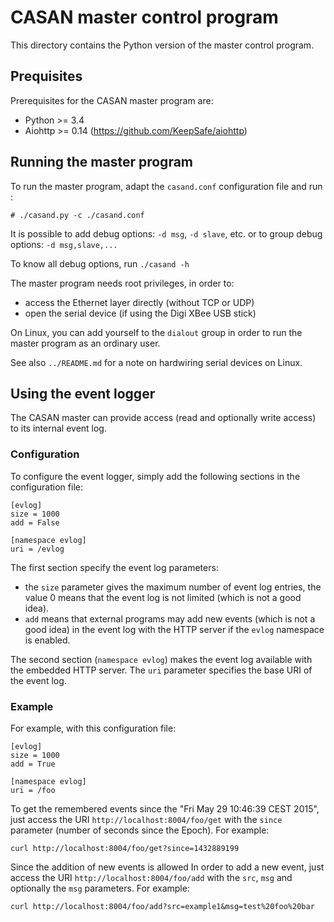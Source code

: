 CASAN master control program
============================

This directory contains the Python version of the master control program.


Prequisites
-----------

Prerequisites for the CASAN master program are:

* Python >= 3.4
* Aiohttp >= 0.14 (<https://github.com/KeepSafe/aiohttp>)


Running the master program
--------------------------

To run the master program, adapt the `casand.conf` configuration file
and run :

    # ./casand.py -c ./casand.conf

It is possible to add debug options: `-d msg`, `-d slave`, etc.
or to group debug options: `-d msg,slave,...`

To know all debug options, run `./casand -h`

The master program needs root privileges, in order to:

* access the Ethernet layer directly (without TCP or UDP)
* open the serial device (if using the Digi XBee USB stick)

On Linux, you can add yourself to the `dialout` group in order to run
the master program as an ordinary user.

See also `../README.md` for a note on hardwiring serial devices on Linux.


Using the event logger
----------------------

The CASAN master can provide access (read and optionally write access)
to its internal event log.

### Configuration

To configure the event logger, simply add the following sections in the
configuration file:

    [evlog]
    size = 1000
    add = False
    
    [namespace evlog]
    uri = /evlog

The first section specify the event log parameters:

* the `size` parameter gives the maximum number of event log entries,
  the value 0 means that the event log is not limited (which is not
  a good idea).
* `add` means that external programs may add new events (which is not
  a good idea) in the event log with the HTTP server if the `evlog`
  namespace is enabled.

The second section (`namespace evlog`) makes the event log available
with the embedded HTTP server. The `uri` parameter specifies the base
URI of the event log.

### Example

For example, with this configuration file:

    [evlog]
    size = 1000
    add = True
    
    [namespace evlog]
    uri = /foo

To get the remembered events since the "Fri May 29 10:46:39 CEST 2015",
just access the URI `http://localhost:8004/foo/get` with the `since`
parameter (number of seconds since the Epoch). For example:

    curl http://localhost:8004/foo/get?since=1432889199

Since the addition of new events is allowed
In order to add a new event, just access the URI
`http://localhost:8004/foo/add` with the `src`, `msg` and optionally
the `msg` parameters. For example:

    curl http://localhost:8004/foo/add?src=example1&msg=test%20foo%20bar
